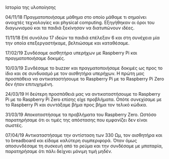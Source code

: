 Ιστορία της υλοποίησης

04/11/18 Πραγματοποιήσαμε μάθημα στο οποίο μάθαμε τι σημαίνει ανοιχτές τεχνολογίες και physical computing. Εξηγήθηκαν οι όροι του διαγωνισμού και τα παιδιά ξεκίνησαν να διατυπώνουν ιδέες.

11/11/18 Επί συνόλου 17 ιδεών τα παιδιά επέλεξαν 6 και στη συνέχεια μία την οποία επεξεργαστήκαμε, βελτιώσαμε και καταθέσαμε.

17/02/19 Συνδέσαμε αισθητήρα υπερήχων με Raspberry Pi και πραγματοποιήσαμε δοκιμές.

10/03/19 Συνδέσαμε το buzzer και πραγματοποιήσαμε δοκιμές ως προς το ίδιο και σε συνδυασμό με τον αισθητήρα υπερήχων. Η πρώτη μας προσπάθεια να αντικαταστήσουμε το Raspberry Pi με το Raspberry Pi Zero δεν ήταν επιτυχημένη.

24/03/19 Η δεύτερη προσπάθειά μας να αντικαταστήσουμε το Raspberry Pi με το Raspberry Pi Zero επίσης είχε προβλήματα. Οπότε συνεχίσαμε με το Raspberry Pi και συντάξαμε βήμα προς βήμα τον τελικό κώδικα.

31/03/19 Αποκαταστήσαμε τα προβλήματα του Raspberry Zero. Ωστόσο παρατηρήσαμε ότι οι τιμές της απόστασης που εμφανίζει δεν είναι σωστές.

07/04/19 Αντικαταστήσαμε την αντίσταση των 330 Ωμ, τον αισθητήρα και το breadboard και είδαμε καλύτερη συμπεριφορά. Όταν όμως αποσυνδέσαμε τη συσκευή από το ρεύμα και την συνδέσαμε με μπαταρία, παρατηρήσαμε ότι πάλι δείχνει μόνιμη τιμή μηδέν.
